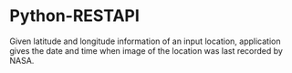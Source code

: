 # Python-RESTAPI
Given latitude and longitude information of an input location, application gives the date and time when image of the location was last recorded by NASA.
